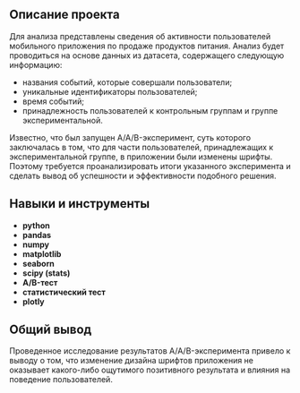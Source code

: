 ## Описание проекта
Для анализа представлены сведения об активности пользователей мобильного приложения по продаже продуктов питания. Анализ будет проводиться на основе данных из датасета, содержащего следующую информацию:

- названия событий, которые совершали пользователи;
- уникальные идентификаторы пользователей;
- время событий;
- принадлежность пользователей к контрольным группам и группе экспериментальной.

Известно, что был запущен A/A/B-эксперимент, суть которого заключалась в том, что для части пользователей, принадлежащих к экспериментальной группе, в приложении были изменены шрифты. Поэтому требуется проанализировать итоги указанного эксперимента и сделать вывод об успешности и эффективности подобного решения.

## Навыки и инструменты

- **python**
- **pandas**
- **numpy**
- **matplotlib**
- **seaborn**
- **scipy (stats)**
- **A/B-тест**
- **статистический тест**
- **plotly**

## Общий вывод

Проведенное исследование результатов A/A/B-эксперимента привело к выводу о том, что изменение дизайна шрифтов приложения не оказывает какого-либо ощутимого позитивного результата и влияния на поведение пользователей.

